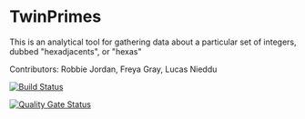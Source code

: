# TwinPrimes
This is an analytical tool for gathering data about a particular set of integers, dubbed "hexadjacents", or "hexas"

Contributors: Robbie Jordan, Freya Gray, Lucas Nieddu

[![Build Status](https://app.travis-ci.com/freyakgray/TwinPrimes.svg?branch=main)](https://app.travis-ci.com/freyakgray/TwinPrimes)

[![Quality Gate Status](https://sonarcloud.io/api/project_badges/measure?project=freyakgray_TwinPrimes&metric=alert_status)](https://sonarcloud.io/dashboard?id=freyakgray_TwinPrimes)